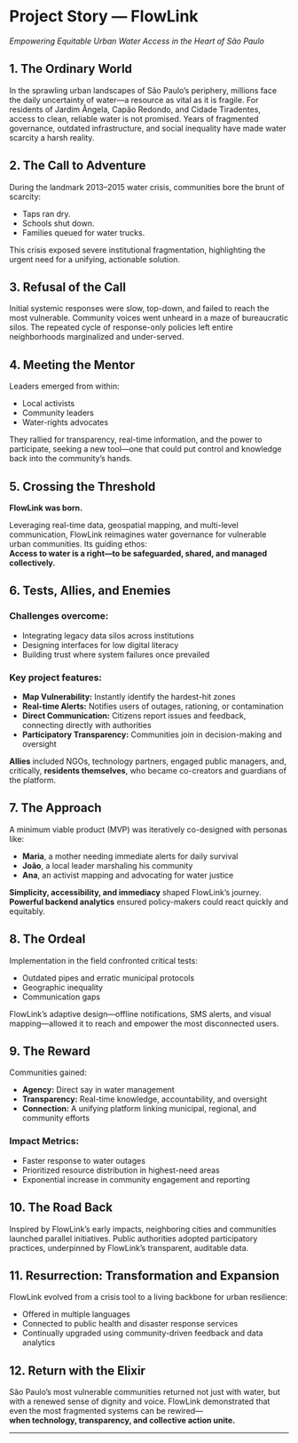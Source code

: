 # Project Story — FlowLink  
*Empowering Equitable Urban Water Access in the Heart of São Paulo*

## 1. **The Ordinary World**

In the sprawling urban landscapes of São Paulo’s periphery, millions face the daily uncertainty of water—a resource as vital as it is fragile. For residents of Jardim Ângela, Capão Redondo, and Cidade Tiradentes, access to clean, reliable water is not promised. Years of fragmented governance, outdated infrastructure, and social inequality have made water scarcity a harsh reality.  

## 2. **The Call to Adventure**

During the landmark 2013–2015 water crisis, communities bore the brunt of scarcity:  
- Taps ran dry.  
- Schools shut down.  
- Families queued for water trucks.  

This crisis exposed severe institutional fragmentation, highlighting the urgent need for a unifying, actionable solution.

## 3. **Refusal of the Call**

Initial systemic responses were slow, top-down, and failed to reach the most vulnerable. Community voices went unheard in a maze of bureaucratic silos. The repeated cycle of response-only policies left entire neighborhoods marginalized and under-served.

## 4. **Meeting the Mentor**

Leaders emerged from within:  
- Local activists  
- Community leaders  
- Water-rights advocates  

They rallied for transparency, real-time information, and the power to participate, seeking a new tool—one that could put control and knowledge back into the community’s hands.

## 5. **Crossing the Threshold**

**FlowLink was born.**

Leveraging real-time data, geospatial mapping, and multi-level communication, FlowLink reimagines water governance for vulnerable urban communities. Its guiding ethos:  
**Access to water is a right—to be safeguarded, shared, and managed collectively.**

## 6. **Tests, Allies, and Enemies**

### **Challenges overcome:**
- Integrating legacy data silos across institutions  
- Designing interfaces for low digital literacy  
- Building trust where system failures once prevailed  

### **Key project features:**
- **Map Vulnerability:** Instantly identify the hardest-hit zones  
- **Real-time Alerts:** Notifies users of outages, rationing, or contamination  
- **Direct Communication:** Citizens report issues and feedback, connecting directly with authorities  
- **Participatory Transparency:** Communities join in decision-making and oversight  

**Allies** included NGOs, technology partners, engaged public managers, and, critically, **residents themselves**, who became co-creators and guardians of the platform.  

## 7. **The Approach**

A minimum viable product (MVP) was iteratively co-designed with personas like:  
- **Maria**, a mother needing immediate alerts for daily survival  
- **João**, a local leader marshaling his community  
- **Ana**, an activist mapping and advocating for water justice  

**Simplicity, accessibility, and immediacy** shaped FlowLink’s journey.  
**Powerful backend analytics** ensured policy-makers could react quickly and equitably.

## 8. **The Ordeal**

Implementation in the field confronted critical tests:
- Outdated pipes and erratic municipal protocols  
- Geographic inequality  
- Communication gaps  

FlowLink’s adaptive design—offline notifications, SMS alerts, and visual mapping—allowed it to reach and empower the most disconnected users.

## 9. **The Reward**

Communities gained:
- **Agency:** Direct say in water management  
- **Transparency:** Real-time knowledge, accountability, and oversight  
- **Connection:** A unifying platform linking municipal, regional, and community efforts  

### **Impact Metrics:**
- Faster response to water outages  
- Prioritized resource distribution in highest-need areas  
- Exponential increase in community engagement and reporting  

## 10. **The Road Back**

Inspired by FlowLink’s early impacts, neighboring cities and communities launched parallel initiatives. Public authorities adopted participatory practices, underpinned by FlowLink’s transparent, auditable data.

## 11. **Resurrection: Transformation and Expansion**

FlowLink evolved from a crisis tool to a living backbone for urban resilience:
- Offered in multiple languages  
- Connected to public health and disaster response services  
- Continually upgraded using community-driven feedback and data analytics

## 12. **Return with the Elixir**

São Paulo’s most vulnerable communities returned not just with water, but with a renewed sense of dignity and voice. FlowLink demonstrated that even the most fragmented systems can be rewired—  
**when technology, transparency, and collective action unite.**

---
